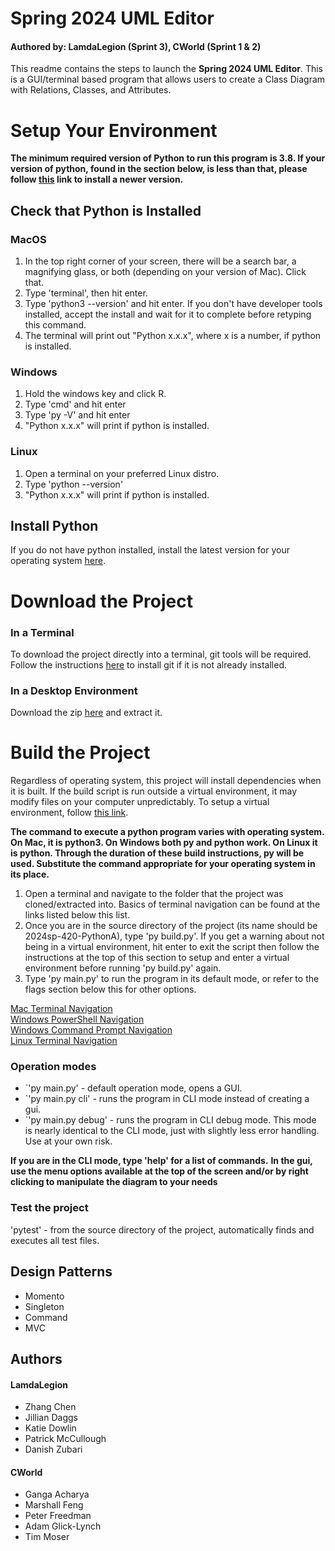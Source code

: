 # Spring 2024 UML Editor
#### Authored by: LamdaLegion (Sprint 3), CWorld (Sprint 1 & 2) 

This readme contains the steps to launch the **Spring 2024 UML Editor**. This is a GUI/terminal based program that allows users to create a Class Diagram with Relations, Classes, and Attributes.

# Setup Your Environment
<B>The minimum required version of Python to run this program is 3.8. If your version of python, found in the section below, is less than that, please follow [this](https://www.python.org/downloads/) link to install a newer version. </B>

## Check that Python is Installed

### MacOS
<ol>
<li> In the top right corner of your screen, there will be a search bar, a magnifying glass, or both (depending on your version of Mac). Click that.
<li> Type 'terminal', then hit enter.
<li> Type 'python3 --version' and hit enter. If you don't have developer tools installed, accept the install and wait for it to complete before retyping this command.
<li> The terminal will print out "Python x.x.x", where x is a number, if python is installed.
</ol>

### Windows
<ol>
<li> Hold the windows key and click R.
<li> Type 'cmd' and hit enter
<li> Type 'py -V' and hit enter
<li> "Python x.x.x" will print if python is installed.
</ol>

### Linux
<ol>
<li> Open a terminal on your preferred Linux distro.
<li> Type 'python --version'
<li> "Python x.x.x" will print if python is installed.
</ol>

## Install Python
If you do not have python installed, install the latest version for your operating system [here](https://www.python.org/downloads/).

# Download the Project

### In a Terminal
To download the project directly into a terminal, git tools will be required. Follow the instructions [here](https://github.com/git-guides/install-git) to install git if it is not already installed.

### In a Desktop Environment
Download the zip [here](https://github.com/mucsci-students/2024sp-420-CWorld/archive/refs/heads/main.zip) and extract it.


# Build the Project

Regardless of operating system, this project will install dependencies when it is built. If the build script is run outside a virtual environment, it may modify files on your computer unpredictably. To setup a virtual environment, follow [this link](https://docs.python.org/3/library/venv.html).

**The command to execute a python program varies with operating system. On Mac, it is python3. On Windows both py and python work. On Linux it is python. Through the duration of these build instructions, py will be used. Substitute the command appropriate for your operating system in its place.**

<ol>
<li> Open a terminal and navigate to the folder that the project was cloned/extracted into. Basics of terminal navigation can be found at the links listed below this list. 
<li> Once you are in the source directory of the project (its name should be 2024sp-420-PythonA), type 'py build.py'. If you get a warning about not being in a virtual environment, hit enter to exit the script then follow the instructions at the top of this section to setup and enter a virtual environment before running 'py build.py' again.
<li> Type 'py main.py' to run the program in its default mode, or refer to the flags section below this for other options.
</ol>

[Mac Terminal Navigation](https://www.macworld.com/article/221277/command-line-navigating-files-folders-mac-terminal.html) \
[Windows PowerShell Navigation](https://wiki.communitydata.science/Windows_terminal_navigation) \
[Windows Command Prompt Navigation](https://www.digitalcitizen.life/command-prompt-how-use-basic-commands/) \
[Linux Terminal Navigation](https://www.linode.com/docs/guides/linux-navigation-commands/)

### Operation modes
- `'py main.py'       - default operation mode, opens a GUI.
- `'py main.py cli'   - runs the program in CLI mode instead of creating a gui.
- `'py main.py debug' - runs the program in CLI debug mode. This mode is nearly identical to the CLI mode, just with slightly less error handling. Use at your own risk.

**If you are in the CLI mode, type 'help' for a list of commands.**
**In the gui, use the menu options available at the top of the screen and/or by right clicking to manipulate the diagram to your needs**

### Test the project
'pytest'         - from the source directory of the project, automatically finds and executes all test files.

## Design Patterns

- Momento
- Singleton
- Command
- MVC
## Authors

#### LamdaLegion 

- Zhang Chen
- Jillian Daggs
- Katie Dowlin
- Patrick McCullough
- Danish Zubari

#### CWorld

- Ganga Acharya
- Marshall Feng
- Peter Freedman
- Adam Glick-Lynch
- Tim Moser